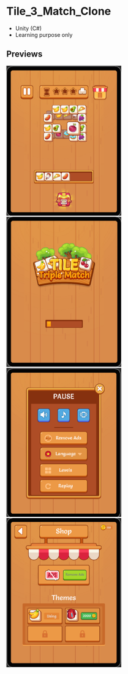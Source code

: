 # Tile_3_Match_Clone
- Unity (C#)
- Learning purpose only

## Previews
<img src="Screenshot Home.png" width = 300>
<img src="Screenshot Loading.png" width = 300> 
<img src="Screenshot Pause.png" width = 300> 
<img src="Screenshot Shop.png" width = 300> 
